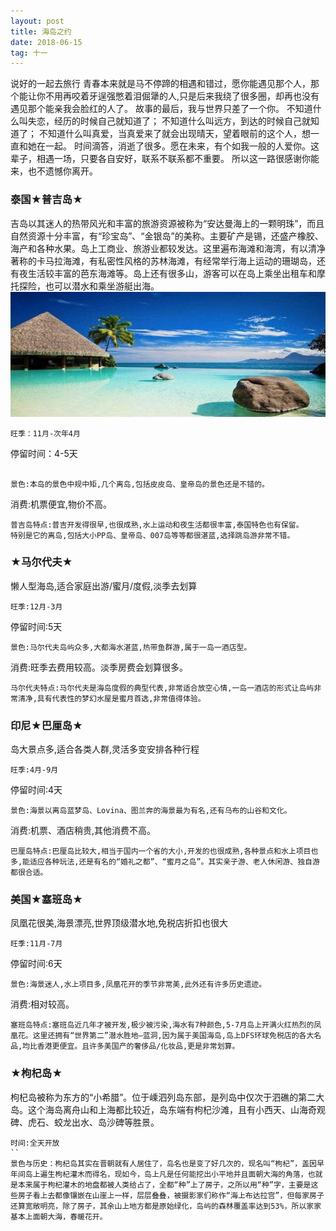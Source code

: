 ```yaml
---
layout: post
title: 海岛之约
date: 2018-06-15
tag: 十一
---
```

  说好的一起去旅行
  青春本来就是马不停蹄的相遇和错过，愿你能遇见那个人，那个能让你不用再咬着牙逞强憋着泪倔犟的人,只是后来我绕了很多圈，却再也没有遇见那个能亲我会脸红的人了。
  故事的最后，我与世界只差了一个你。
  不知道什么叫失恋，经历的时候自己就知道了；
  不知道什么叫远方，到达的时候自己就知道了；
  不知道什么叫真爱，当真爱来了就会出现晴天，望着眼前的这个人，想一直和她在一起。
  时间滴答，消逝了很多。愿在未来，有个如我一般的人爱你。这辈子，相遇一场，只要各自安好，联系不联系都不重要。
  所以这一路很感谢你能来，也不遗憾你离开。 
### 泰国★普吉岛★
吉岛以其迷人的热带风光和丰富的旅游资源被称为“安达曼海上的一颗明珠”，而且自然资源十分丰富，有“珍宝岛”、“金银岛”的美称。主要矿产是锡，还盛产橡胶、海产和各种水果。岛上工商业、旅游业都较发达。这里遍布海滩和海湾，有以清净著称的卡马拉海滩，有私密性风格的苏林海滩，有经常举行海上运动的珊瑚岛，还有夜生活较丰富的芭东海滩等。岛上还有很多山，游客可以在岛上乘坐出租车和摩托探险，也可以潜水和乘坐游艇出海。
<img src="/images/posts/Xcode8/15.jpg" height="200" width="600"> 
```
旺季：11月-次年4月
```
停留时间：4-5天
```

景色:本岛的景色中规中矩,几个离岛,包括皮皮岛、皇帝岛的景色还是不错的。
```
消费:机票便宜,物价不高。
```
普吉岛特点:普吉开发得很早,也很成熟,水上运动和夜生活都很丰富,泰国特色也有保留。
特别是它的离岛,包括大小PP岛、皇帝岛、007岛等等都很湛蓝,选择跳岛游非常不错。

```


### ★马尔代夫★

懒人型海岛,适合家庭出游/蜜月/度假,淡季去划算
```
旺季:12月-3月
```
停留时间:5天
```
景色:马尔代夫岛屿众多,大都海水湛蓝,热带鱼群游,属于一岛一酒店型。
```
消费:旺季去费用较高。淡季房费会划算很多。
```
马尔代夫特点:马尔代夫是海岛度假的典型代表,非常适合放空心情,一岛一酒店的形式让岛屿非常清净,具有代表性的梦幻水屋是蜜月首选,非常值得体验。
```
### 印尼★巴厘岛★

岛大景点多,适合各类人群,灵活多变安排各种行程
```
旺季:4月-9月
```
停留时间:4天
```
景色:海景以离岛蓝梦岛、Lovina、图兰奔的海景最为有名,还有乌布的山谷和文化。
```
消费:机票、酒店稍贵,其他消费不高。
```
巴厘岛特点:巴厘岛比较大,相当于国内一个省的大小,开发的也很成熟,各种景点和水上项目也多,能适应各种玩法,还是有名的“婚礼之都”、“蜜月之岛”。其实亲子游、老人休闲游、独自游都很合适。
```
### 美国★塞班岛★

凤凰花很美,海景漂亮,世界顶级潜水地,免税店折扣也很大
```
旺季:11月-7月
```
停留时间:6天
```
景色:海景迷人,水上项目多,凤凰花开的季节非常美,此外还有许多历史遗迹。
```
消费:相对较高。
```
塞班岛特点:塞班岛近几年才被开发,极少被污染,海水有7种颜色,5-7月岛上开满火红热烈的凤凰花。这里还拥有“世界第二”潜水胜地—蓝洞,因为属于美国海岛,岛上DFS环球免税店的各大名品,均比香港更便宜。且许多美国产的奢侈品/化妆品,更是非常划算。
```
### ★枸杞岛★
   枸杞岛被称为东方的“小希腊”。位于嵊泗列岛东部，是列岛中仅次于泗礁的第二大岛。这个海岛离舟山和上海都比较近，岛东端有枸杞沙滩，且有小西天、山海奇观碑、虎石、蛟龙出水、岛沙碑等胜景。
```
时间:全天开放
``
景色与历史：枸杞岛其实在晋朝就有人居住了，岛名也是变了好几次的，现名叫“枸杞”，盖因早年间岛上遍生枸杞灌木而得名，现如今，岛上凡是任何能挖出小平地并且面朝大海的角落，也就是本来属于枸杞灌木的地盘都被人类给占了，全都“种”上了房子，之所以用“种”字，主要是这些房子看上去都像镶嵌在山崖上一样，层层叠叠，被摄影家们称作“海上布达拉宫”，但每家房子还算宽敞明亮，除了房子，其余山上地方都是原始绿化，岛屿的森林覆盖率达到53%，所以家家基本上面朝大海，春暖花开。
```

